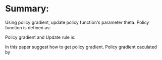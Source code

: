 # Summary:
Using policy gradient, update policy function's parameter theta. Policy function is defined as:

Policy gradient and Update rule is:

In this paper suggest how to get policy gradient. Policy gradient caculated by



# 
